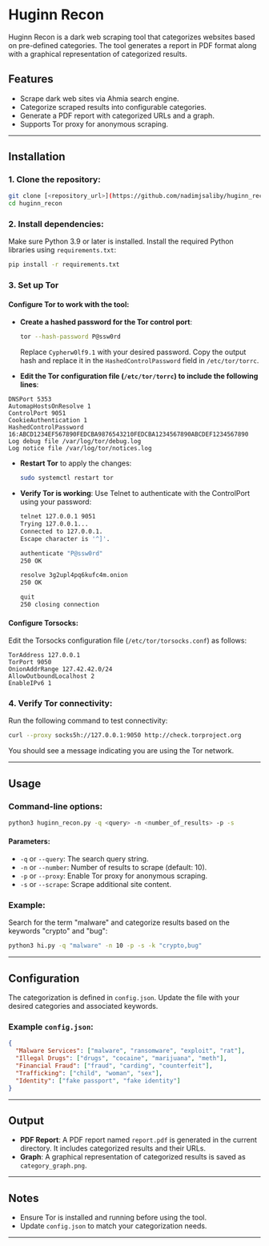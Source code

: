 
# Huginn Recon

Huginn Recon is a dark web scraping tool that categorizes websites based on pre-defined categories. The tool generates a report in PDF format along with a graphical representation of categorized results.

## Features
- Scrape dark web sites via Ahmia search engine.
- Categorize scraped results into configurable categories.
- Generate a PDF report with categorized URLs and a graph.
- Supports Tor proxy for anonymous scraping.

---

## Installation

### 1. Clone the repository:
```bash
git clone [<repository_url>](https://github.com/nadimjsaliby/huginn_recon.git)
cd huginn_recon
```

### 2. Install dependencies:
Make sure Python 3.9 or later is installed. Install the required Python libraries using `requirements.txt`:
```bash
pip install -r requirements.txt
```

### 3. Set up Tor

#### Configure Tor to work with the tool:
- **Create a hashed password for the Tor control port**:
  ```bash
  tor --hash-password P@ssw0rd
  ```
  Replace `Cypherw0lf9.1` with your desired password. Copy the output hash and replace it in the `HashedControlPassword` field in `/etc/tor/torrc`.

- **Edit the Tor configuration file (`/etc/tor/torrc`) to include the following lines**:
```
DNSPort 5353
AutomapHostsOnResolve 1
ControlPort 9051
CookieAuthentication 1
HashedControlPassword 16:ABCD1234EF567890FEDCBA9876543210FEDCBA1234567890ABCDEF1234567890
Log debug file /var/log/tor/debug.log
Log notice file /var/log/tor/notices.log
```


- **Restart Tor** to apply the changes:
  ```bash
  sudo systemctl restart tor
  ```

- **Verify Tor is working**:
  Use Telnet to authenticate with the ControlPort using your password:
  ```bash
  telnet 127.0.0.1 9051
  Trying 127.0.0.1...
  Connected to 127.0.0.1.
  Escape character is '^]'.

  authenticate "P@ssw0rd"
  250 OK

  resolve 3g2upl4pq6kufc4m.onion
  250 OK

  quit
  250 closing connection
  ```

#### Configure Torsocks:
Edit the Torsocks configuration file (`/etc/tor/torsocks.conf`) as follows:
```
TorAddress 127.0.0.1
TorPort 9050
OnionAddrRange 127.42.42.0/24
AllowOutboundLocalhost 2
EnableIPv6 1
```

### 4. Verify Tor connectivity:
Run the following command to test connectivity:
```bash
curl --proxy socks5h://127.0.0.1:9050 http://check.torproject.org
```

You should see a message indicating you are using the Tor network.

---

## Usage

### Command-line options:
```bash
python3 huginn_recon.py -q <query> -n <number_of_results> -p -s
```

#### Parameters:
- `-q` or `--query`: The search query string.
- `-n` or `--number`: Number of results to scrape (default: 10).
- `-p` or `--proxy`: Enable Tor proxy for anonymous scraping.
- `-s` or `--scrape`: Scrape additional site content.

### Example:
Search for the term "malware" and categorize results based on the keywords "crypto" and "bug":
```bash
python3 hi.py -q "malware" -n 10 -p -s -k "crypto,bug"
```

---

## Configuration

The categorization is defined in `config.json`. Update the file with your desired categories and associated keywords.

### Example `config.json`:
```json
{
  "Malware Services": ["malware", "ransomware", "exploit", "rat"],
  "Illegal Drugs": ["drugs", "cocaine", "marijuana", "meth"],
  "Financial Fraud": ["fraud", "carding", "counterfeit"],
  "Trafficking": ["child", "woman", "sex"],
  "Identity": ["fake passport", "fake identity"]
}
```

---

## Output

- **PDF Report**: A PDF report named `report.pdf` is generated in the current directory. It includes categorized results and their URLs.
- **Graph**: A graphical representation of categorized results is saved as `category_graph.png`.

---

## Notes

- Ensure Tor is installed and running before using the tool.
- Update `config.json` to match your categorization needs.

---
